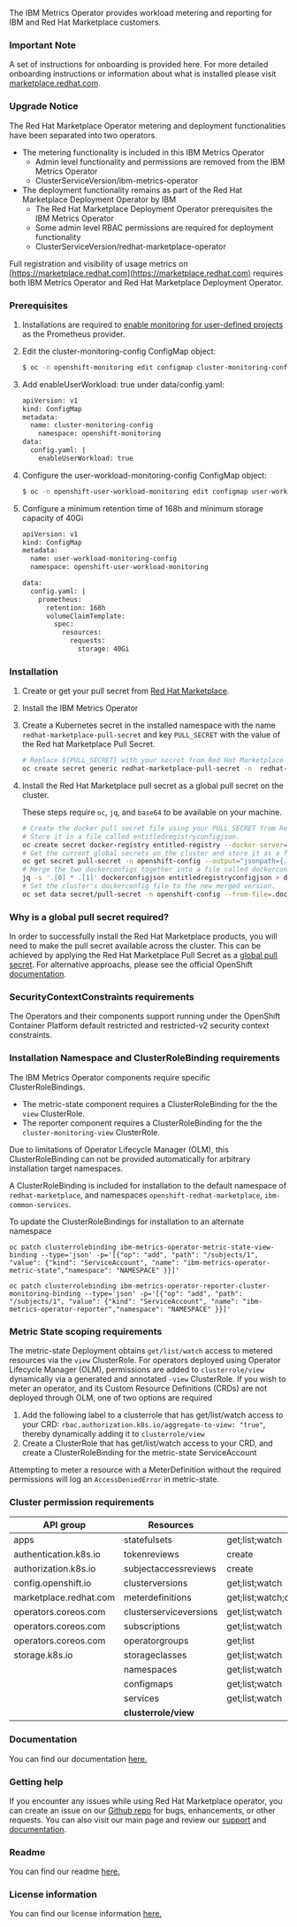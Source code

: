 The IBM Metrics Operator provides workload metering and reporting for IBM and Red Hat Marketplace customers.
### **Important Note**
A set of instructions for onboarding is provided here. For more detailed onboarding instructions or information about what is installed please visit [marketplace.redhat.com](https://marketplace.redhat.com).

### **Upgrade Notice**

The Red Hat Marketplace Operator metering and deployment functionalities have been separated into two operators.
  - The metering functionality is included in this IBM Metrics Operator
    - Admin level functionality and permissions are removed from the IBM Metrics Operator
    - ClusterServiceVersion/ibm-metrics-operator
  - The deployment functionality remains as part of the Red Hat Marketplace Deployment Operator by IBM
    - The Red Hat Marketplace Deployment Operator prerequisites the IBM Metrics Operator
    - Some admin level RBAC permissions are required for deployment functionality
    - ClusterServiceVersion/redhat-marketplace-operator

Full registration and visibility of usage metrics on [https://marketplace.redhat.com](https://marketplace.redhat.com) requires both IBM Metrics Operator and Red Hat Marketplace Deployment Operator.

### Prerequisites
1. Installations are required to [enable monitoring for user-defined projects](https://docs.openshift.com/container-platform/4.12/monitoring/enabling-monitoring-for-user-defined-projects.html) as the Prometheus provider.
2. Edit the cluster-monitoring-config ConfigMap object:

   ```sh
   $ oc -n openshift-monitoring edit configmap cluster-monitoring-config
    ```

3. Add enableUserWorkload: true under data/config.yaml:
  
    ```sh
    apiVersion: v1
    kind: ConfigMap
    metadata:
      name: cluster-monitoring-config
        namespace: openshift-monitoring
    data:
      config.yaml: |
        enableUserWorkload: true
    ```

4. Configure the user-workload-monitoring-config ConfigMap object:

    ```sh
    $ oc -n openshift-user-workload-monitoring edit configmap user-workload-monitoring-config
    ```

5. Configure a minimum retention time of 168h and minimum storage capacity of 40Gi
  
    ```sh
    apiVersion: v1
    kind: ConfigMap
    metadata:
      name: user-workload-monitoring-config
      namespace: openshift-user-workload-monitoring

    data:
      config.yaml: |
        prometheus:
          retention: 168h
          volumeClaimTemplate:
            spec:
              resources:
                requests:
                  storage: 40Gi
    ```

### Installation
1. Create or get your pull secret from [Red Hat Marketplace](https://marketplace.redhat.com/en-us/documentation/clusters#get-pull-secret).
2. Install the IBM Metrics Operator
3. Create a Kubernetes secret in the installed namespace with the name `redhat-marketplace-pull-secret` and key `PULL_SECRET` with the value of the Red hat Marketplace Pull Secret.

    ```sh
    # Replace ${PULL_SECRET} with your secret from Red Hat Marketplace
    oc create secret generic redhat-marketplace-pull-secret -n  redhat-marketplace --from-literal=PULL_SECRET=${PULL_SECRET}
    ```

4. Install the Red Hat Marketplace pull secret as a global pull secret on the cluster.

    These steps require `oc`, `jq`, and `base64` to be available on your machine.

    ```sh
    # Create the docker pull secret file using your PULL_SECRET from Red Hat Marketplace.
    # Store it in a file called entitledregistryconfigjson.
    oc create secret docker-registry entitled-registry --docker-server=registry.marketplace.redhat.com --docker-username "cp" --docker-password "${PULL_SECRET}" --dry-run=client --output="jsonpath={.data.\.dockerconfigjson}" | base64 --decode > entitledregistryconfigjson
    # Get the current global secrets on the cluster and store it as a file named dockerconfigjson
    oc get secret pull-secret -n openshift-config --output="jsonpath={.data.\.dockerconfigjson}" | base64 --decode > dockerconfigjson
    # Merge the two dockerconfigs together into a file called dockerconfigjson-merged.
    jq -s '.[0] * .[1]' dockerconfigjson entitledregistryconfigjson > dockerconfigjson-merged
    # Set the cluster's dockerconfig file to the new merged version.
    oc set data secret/pull-secret -n openshift-config --from-file=.dockerconfigjson=dockerconfigjson-merged
    ```

### Why is a global pull secret required?
In order to successfully install the Red Hat Marketplace products, you will need to make the pull secret available across the cluster. This can be achieved by applying the Red Hat Marketplace Pull Secret as a [global pull secret](https://docs.openshift.com/container-platform/4.12/openshift_images/managing_images/using-image-pull-secrets.html#images-update-global-pull-secret_using-image-pull-secrets). For alternative approachs, please see the official OpenShift [documentation](https://docs.openshift.com/container-platform/4.12/openshift_images/managing_images/using-image-pull-secrets.html).


### SecurityContextConstraints requirements

The Operators and their components support running under the OpenShift Container Platform default restricted and restricted-v2 security context constraints.

### Installation Namespace and ClusterRoleBinding requirements

The IBM Metrics Operator components require specific ClusterRoleBindings.
- The metric-state component requires a ClusterRoleBinding for the the `view` ClusterRole. 
- The reporter component requires a ClusterRoleBinding for the the `cluster-monitoring-view` ClusterRole. 

Due to limitations of Operator Lifecycle Manager (OLM), this ClusterRoleBinding can not be provided automatically for arbitrary installation target namespaces.

A ClusterRoleBinding is included for installation to the default namespace of `redhat-marketplace`, and namespaces `openshift-redhat-marketplace`, `ibm-common-services`.

To update the ClusterRoleBindings for installation to an alternate namespace
```
oc patch clusterrolebinding ibm-metrics-operator-metric-state-view-binding --type='json' -p='[{"op": "add", "path": "/subjects/1", "value": {"kind": "ServiceAccount", "name": "ibm-metrics-operator-metric-state","namespace": "NAMESPACE" }}]'

oc patch clusterrolebinding ibm-metrics-operator-reporter-cluster-monitoring-binding --type='json' -p='[{"op": "add", "path": "/subjects/1", "value": {"kind": "ServiceAccount", "name": "ibm-metrics-operator-reporter","namespace": "NAMESPACE" }}]'
```

### Metric State scoping requirements
The metric-state Deployment obtains `get/list/watch` access to metered resources via the `view` ClusterRole. For operators deployed using Operator Lifecycle Manager (OLM), permissions are added to `clusterrole/view` dynamically via a generated and annotated `-view` ClusterRole. If you wish to meter an operator, and its Custom Resource Definitions (CRDs) are not deployed through OLM, one of two options are required
1. Add the following label to a clusterrole that has get/list/watch access to your CRD: `rbac.authorization.k8s.io/aggregate-to-view: "true"`, thereby dynamically adding it to `clusterrole/view`
2. Create a ClusterRole that has get/list/watch access to your CRD, and create a ClusterRoleBinding for the metric-state ServiceAccount

Attempting to meter a resource with a MeterDefinition without the required permissions will log an `AccessDeniedError` in metric-state.

### Cluster permission requirements

|API group             |Resources              |Verbs                                     |
|----------------------|-----------------------|------------------------------------------|
|apps                  |statefulsets           |get;list;watch                            |
|authentication.k8s.io |tokenreviews           |create                                    |
|authorization.k8s.io  |subjectaccessreviews   |create                                    |
|config.openshift.io   |clusterversions        |get;list;watch                            |
|marketplace.redhat.com|meterdefinitions       |get;list;watch;create;update;patch;delete |
|operators.coreos.com  |clusterserviceversions |get;list;watch                            |
|operators.coreos.com  |subscriptions          |get;list;watch                            |
|operators.coreos.com  |operatorgroups         |get;list                                  |
|storage.k8s.io        |storageclasses         |get;list;watch                            |
|                      |namespaces             |get;list;watch                            |
|                      |configmaps             |get;list;watch                            |
|                      |services               |get;list;watch                            |
|                      |**clusterrole/view**   |                                          |


### Documentation
You can find our documentation [here.](https://marketplace.redhat.com/en-us/documentation/)

### Getting help
If you encounter any issues while using Red Hat Marketplace operator, you can create an issue on our [Github
repo](https://github.com/redhat-marketplace/redhat-marketplace-operator) for bugs, enhancements, or other requests. You can also visit our main page and
review our [support](https://marketplace.redhat.com/en-us/support) and [documentation](https://marketplace.redhat.com/en-us/documentation/).

### Readme
You can find our readme [here.](https://github.com/redhat-marketplace/redhat-marketplace-operator/blob/develop/README.md)

### License information
You can find our license information [here.](https://github.com/redhat-marketplace/redhat-marketplace-operator/blob/develop/LICENSE)
